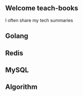## Welcome teach-books

I often share my tech summaries

## Golang

## Redis

## MySQL

## Algorithm